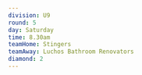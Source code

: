 ```yaml
---
division: U9
round: 5
day: Saturday
time: 8.30am
teamHome: Stingers
teamAway: Luchos Bathroom Renovators
diamond: 2
---
```

